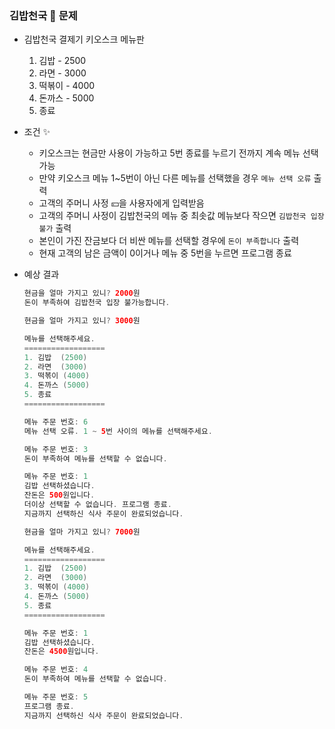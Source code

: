 ### 김밥천국 🍙 문제

- 김밥천국 결제기 키오스크 메뉴판
    1. 김밥 - 2500
    2. 라면 - 3000
    3. 떡볶이 - 4000
    4. 돈까스 - 5000
    5. 종료


- 조건 ✨
    - 키오스크는 현금만 사용이 가능하고 5번 종료를 누르기 전까지 계속 메뉴 선택 가능
    - 만약 키오스크 메뉴 1~5번이 아닌 다른 메뉴를 선택했을 경우 `메뉴 선택 오류` 출력
    - 고객의 주머니 사정 💴을 사용자에게 입력받음
    - 고객의 주머니 사정이 김밥천국의 메뉴 중 최솟값 메뉴보다 작으면 `김밥천국 입장불가` 출력
    - 본인이 가진 잔금보다 더 비싼 메뉴를 선택할 경우에 `돈이 부족합니다` 출력
    - 현재 고객의 남은 금액이 0이거나 메뉴 중 5번을 누르면 프로그램 종료


- 예상 결과

    ```java
    현금을 얼마 가지고 있니? 2000원
    돈이 부족하여 김밥천국 입장 불가능합니다.
    ```

    ```java
    현금을 얼마 가지고 있니? 3000원
    
    메뉴를 선택해주세요.
    ==================
    1. 김밥  (2500)
    2. 라면  (3000)
    3. 떡볶이 (4000)
    4. 돈까스 (5000)
    5. 종료
    ==================
    
    메뉴 주문 번호: 6
    메뉴 선택 오류. 1 ~ 5번 사이의 메뉴를 선택해주세요.
    
    메뉴 주문 번호: 3
    돈이 부족하여 메뉴를 선택할 수 없습니다.
    
    메뉴 주문 번호: 1
    김밥 선택하셨습니다.
    잔돈은 500원입니다.
    더이상 선택할 수 없습니다. 프로그램 종료.
    지금까지 선택하신 식사 주문이 완료되었습니다. 
    ```

    ```java
    현금을 얼마 가지고 있니? 7000원
    
    메뉴를 선택해주세요.
    ==================
    1. 김밥  (2500)
    2. 라면  (3000)
    3. 떡볶이 (4000)
    4. 돈까스 (5000)
    5. 종료
    ==================
    
    메뉴 주문 번호: 1
    김밥 선택하셨습니다.
    잔돈은 4500원입니다.
    
    메뉴 주문 번호: 4
    돈이 부족하여 메뉴를 선택할 수 없습니다.
    
    메뉴 주문 번호: 5
    프로그램 종료.
    지금까지 선택하신 식사 주문이 완료되었습니다.
    ```